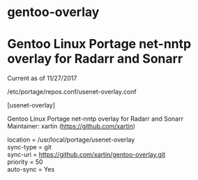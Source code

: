 # gentoo-overlay
# Gentoo Linux Portage net-nntp overlay for Radarr and Sonarr

Current as of 11/27/2017

/etc/portage/repos.conf/usenet-overlay.conf  
  
[usenet-overlay]  
  
Gentoo Linux Portage net-nntp overlay for Radarr and Sonarr  
Maintainer: xartin (https://github.com/xartin)  
  
location = /usr/local/portage/usenet-overlay  
sync-type = git  
sync-uri = https://github.com/xartin/gentoo-overlay.git  
priority = 50  
auto-sync = Yes  
  
